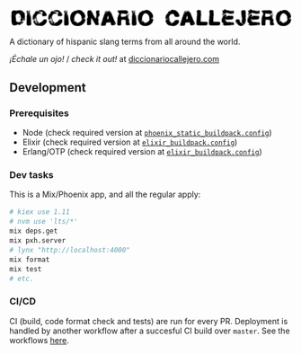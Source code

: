 ![Diccionario Callejero](assets/static/images/logo_v0.1.png)

A dictionary of hispanic slang terms from all around the world.

_¡Échale un ojo!_ / _check it out!_ at [diccionariocallejero.com](https://www.diccionariocallejero.com/)

## Development

### Prerequisites

- Node (check required version at [`phoenix_static_buildpack.config`](phoenix_static_buildpack.config))
- Elixir (check required version at [`elixir_buildpack.config`](elixir_buildpack.config))
- Erlang/OTP (check required version at [`elixir_buildpack.config`](elixir_buildpack.config))

### Dev tasks

This is a Mix/Phoenix app, and all the regular apply:
```bash
# kiex use 1.11
# nvm use 'lts/*'
mix deps.get
mix pxh.server
# lynx "http://localhost:4000"
mix format
mix test
# etc.
```

### CI/CD

CI (build, code format check and tests) are run for every PR. Deployment is handled by another workflow after a succesful CI build over `master`. See the workflows [here](.github/workflows/).


